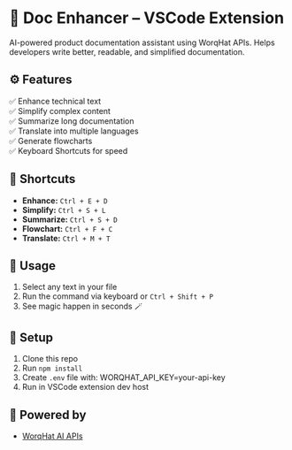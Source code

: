 # 📄 Doc Enhancer – VSCode Extension

AI-powered product documentation assistant using WorqHat APIs. Helps developers write better, readable, and simplified documentation.

## ⚙️ Features

✅ Enhance technical text  
✅ Simplify complex content  
✅ Summarize long documentation  
✅ Translate into multiple languages  
✅ Generate flowcharts  
✅ Keyboard Shortcuts for speed  

## 🔑 Shortcuts

- **Enhance:** `Ctrl + E + D`
- **Simplify:** `Ctrl + S + L`
- **Summarize:** `Ctrl + S + D`
- **Flowchart:** `Ctrl + F + C`
- **Translate:** `Ctrl + M + T`

## 🚀 Usage

1. Select any text in your file
2. Run the command via keyboard or `Ctrl + Shift + P`
3. See magic happen in seconds 🪄

## 🔐 Setup

1. Clone this repo  
2. Run `npm install`  
3. Create `.env` file with: WORQHAT_API_KEY=your-api-key
4. Run in VSCode extension dev host

## 🧠 Powered by
- [WorqHat AI APIs](https://worqhat.com)

